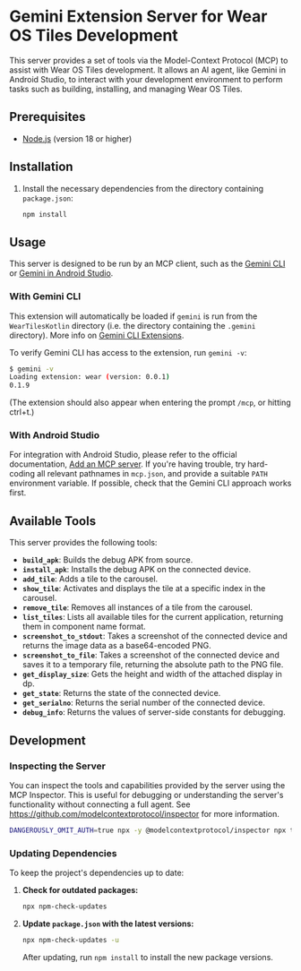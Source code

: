# Gemini Extension Server for Wear OS Tiles Development

This server provides a set of tools via the Model-Context Protocol (MCP) to assist with Wear OS
Tiles development. It allows an AI agent, like Gemini in Android Studio, to interact with your
development environment to perform tasks such as building, installing, and managing Wear OS Tiles.

## Prerequisites

- [Node.js](https://nodejs.org/) (version 18 or higher)

## Installation

1.  Install the necessary dependencies from the directory containing `package.json`:

    ```sh
    npm install
    ```

## Usage

This server is designed to be run by an MCP client, such as the
[Gemini CLI](https://github.com/google-gemini/gemini-cli) or
[Gemini in Android Studio](https://github.com/google-gemini/gemini-cli).

### With Gemini CLI

This extension will automatically be loaded if `gemini` is run from the `WearTilesKotlin` directory
(i.e. the directory containing the `.gemini` directory). More info on
[Gemini CLI Extensions](https://github.com/google-gemini/gemini-cli/blob/main/docs/extension.md).

To verify Gemini CLI has access to the extension, run `gemini -v`:

```sh
$ gemini -v
Loading extension: wear (version: 0.0.1)
0.1.9
```

(The extension should also appear when entering the prompt `/mcp`, or hitting ctrl+t.)

### With Android Studio

For integration with Android Studio, please refer to the official documentation,
[Add an MCP server](https://developer.android.com/studio/preview/gemini/agent-mode#add-mcp). If
you're having trouble, try hard-coding all relevant pathnames in `mcp.json`, and provide a suitable
`PATH` environment variable. If possible, check that the Gemini CLI approach works first.

## Available Tools

This server provides the following tools:

- **`build_apk`**: Builds the debug APK from source.
- **`install_apk`**: Installs the debug APK on the connected device.
- **`add_tile`**: Adds a tile to the carousel.
- **`show_tile`**: Activates and displays the tile at a specific index in the carousel.
- **`remove_tile`**: Removes all instances of a tile from the carousel.
- **`list_tiles`**: Lists all available tiles for the current application, returning them in
  component name format.
- **`screenshot_to_stdout`**: Takes a screenshot of the connected device and returns the image data
  as a base64-encoded PNG.
- **`screenshot_to_file`**: Takes a screenshot of the connected device and saves it to a temporary
  file, returning the absolute path to the PNG file.
- **`get_display_size`**: Gets the height and width of the attached display in dp.
- **`get_state`**: Returns the state of the connected device.
- **`get_serialno`**: Returns the serial number of the connected device.
- **`debug_info`**: Returns the values of server-side constants for debugging.

## Development

### Inspecting the Server

You can inspect the tools and capabilities provided by the server using the MCP Inspector. This is
useful for debugging or understanding the server's functionality without connecting a full agent.
See <https://github.com/modelcontextprotocol/inspector> for more information.

```sh
DANGEROUSLY_OMIT_AUTH=true npx -y @modelcontextprotocol/inspector npx tsx server.ts
```

### Updating Dependencies

To keep the project's dependencies up to date:

1.  **Check for outdated packages:**

    ```sh
    npx npm-check-updates
    ```

2.  **Update `package.json` with the latest versions:**

    ```sh
    npx npm-check-updates -u
    ```

    After updating, run `npm install` to install the new package versions.
